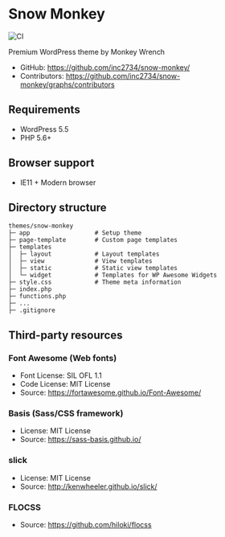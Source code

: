 # Snow Monkey

![CI](https://github.com/inc2734/snow-monkey/workflows/CI/badge.svg)

Premium WordPress theme by Monkey Wrench

* GitHub: https://github.com/inc2734/snow-monkey/
* Contributors: https://github.com/inc2734/snow-monkey/graphs/contributors

## Requirements
* WordPress 5.5
* PHP 5.6+

## Browser support
* IE11 + Modern browser

## Directory structure
```
themes/snow-monkey
├─ app                  # Setup theme
├─ page-template        # Custom page templates
├─ templates
│  ├─ layout            # Layout templates
│  ├─ view              # View templates
│  ├─ static            # Static view templates
│  └─ widget            # Templates for WP Awesome Widgets
├─ style.css            # Theme meta information
├─ index.php
├─ functions.php
├─ ...
├─ .gitignore
```

## Third-party resources

### Font Awesome (Web fonts)
* Font License: SIL OFL 1.1
* Code License: MIT License
* Source: https://fortawesome.github.io/Font-Awesome/

### Basis (Sass/CSS framework)
* License: MIT License
* Source: https://sass-basis.github.io/

### slick
* License: MIT License
* Source: http://kenwheeler.github.io/slick/

### FLOCSS
* Source: https://github.com/hiloki/flocss
